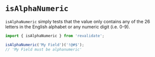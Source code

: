 # `isAlphaNumeric`

`isAlphaNumeric` simply tests that the value only contains any of the 26 letters
in the English alphabet or any numeric digit (i.e. 0-9).

```js
import { isAlphaNumeric } from 'revalidate';

isAlphaNumeric('My Field')('!@#$');
// 'My Field must be alphanumeric'
```
